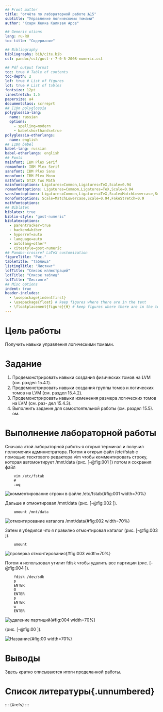 ```yaml
---
## Front matter
title: "отчёта по лабораторной работе №15"
subtitle: "Управление логическими томами"
author: "Кхари Жекка Кализая Арсе"

## Generic otions
lang: ru-RU
toc-title: "Содержание"

## Bibliography
bibliography: bib/cite.bib
csl: pandoc/csl/gost-r-7-0-5-2008-numeric.csl

## Pdf output format
toc: true # Table of contents
toc-depth: 2
lof: true # List of figures
lot: true # List of tables
fontsize: 12pt
linestretch: 1.5
papersize: a4
documentclass: scrreprt
## I18n polyglossia
polyglossia-lang:
  name: russian
  options:
	- spelling=modern
	- babelshorthands=true
polyglossia-otherlangs:
  name: english
## I18n babel
babel-lang: russian
babel-otherlangs: english
## Fonts
mainfont: IBM Plex Serif
romanfont: IBM Plex Serif
sansfont: IBM Plex Sans
monofont: IBM Plex Mono
mathfont: STIX Two Math
mainfontoptions: Ligatures=Common,Ligatures=TeX,Scale=0.94
romanfontoptions: Ligatures=Common,Ligatures=TeX,Scale=0.94
sansfontoptions: Ligatures=Common,Ligatures=TeX,Scale=MatchLowercase,Scale=0.94
monofontoptions: Scale=MatchLowercase,Scale=0.94,FakeStretch=0.9
mathfontoptions:
## Biblatex
biblatex: true
biblio-style: "gost-numeric"
biblatexoptions:
  - parentracker=true
  - backend=biber
  - hyperref=auto
  - language=auto
  - autolang=other*
  - citestyle=gost-numeric
## Pandoc-crossref LaTeX customization
figureTitle: "Рис."
tableTitle: "Таблица"
listingTitle: "Листинг"
lofTitle: "Список иллюстраций"
lotTitle: "Список таблиц"
lolTitle: "Листинги"
## Misc options
indent: true
header-includes:
  - \usepackage{indentfirst}
  - \usepackage{float} # keep figures where there are in the text
  - \floatplacement{figure}{H} # keep figures where there are in the text
---
```


# Цель работы

Получить навыки управления логическими томами.

# Задание

1. Продемонстрировать навыки создания физических томов на LVM (см. раздел 15.4.1).
2. Продемонстрировать навыки создания группы томов и логических томов на LVM (см.
раздел 15.4.2).
3. Продемонстрировать навыки изменения размера логических томов на LVM (см. раз-
дел 15.4.3).
4. Выполнить задание для самостоятельной работы (см. раздел 15.5).
ом.



# Выполнение лабораторной работы

Сначала этой лабораторной работы я открыл терминал и получил полномочия администратора. Потом я открыл файл /etc/fstab с помощью тесктового редактора vim чтобы комментировать строку, которая автомонтирует /mnt/data  (рис. [-@fig:001	]) потом я сохранил файл

		vim /etc/fstab
		#
		:wq

![комментирование строки в файле /etc/fstab](image/01.png){#fig:001 	width=70%}

Дальше я отмонтировал /mnt/data  (рис. [-@fig:002	]).

		umount /mnt/data

![отмонтирование каталога /mnt/data](image/02.png){#fig:002 	width=70%}

Затем я убедился что я правилно отмонтировал каталог (рис. [-@fig:003	]).

		umount

![проверка отмонтирования](image/03.png){#fig:003 	width=70%}

Потом я использовал утилит fdisk чтобы удалить все партиции  (рис. [-@fig:004	]).

		fdisk /dev/sdb
		p
		ENTER
		O
		ENTER
		p
		ENTER
		w
		ENTER
		

![удаление партиций](image/04.png){#fig:004 	width=70%}

(рис. [-@fig:00	]).

![Название](image/01.png){#fig:00 	width=70%}

# Выводы

Здесь кратко описываются итоги проделанной работы.

# Список литературы{.unnumbered}

::: {#refs}
:::
